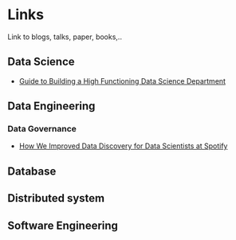 # Links
Link to blogs, talks, paper, books,.. 

## Data Science
- [Guide to Building a High Functioning Data Science Department](https://multithreaded.stitchfix.com/blog/2016/03/16/engineers-shouldnt-write-etl/)

## Data Engineering
### Data Governance
- [How We Improved Data Discovery for Data Scientists at Spotify](https://labs.spotify.com/2020/02/27/how-we-improved-data-discovery-for-data-scientists-at-spotify/)

## Database

## Distributed system

## Software Engineering
